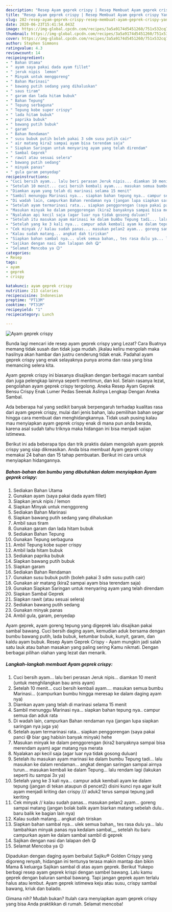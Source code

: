 ```yaml
---
description: "Resep Ayam geprek crispy | Resep Membuat Ayam geprek crispy Yang Enak Banget"
title: "Resep Ayam geprek crispy | Resep Membuat Ayam geprek crispy Yang Enak Banget"
slug: 282-resep-ayam-geprek-crispy-resep-membuat-ayam-geprek-crispy-yang-enak-banget
date: 2020-06-23T15:41:54.043Z
image: https://img-global.cpcdn.com/recipes/3a5a9174d5451260/751x532cq70/ayam-geprek-crispy-foto-resep-utama.jpg
thumbnail: https://img-global.cpcdn.com/recipes/3a5a9174d5451260/751x532cq70/ayam-geprek-crispy-foto-resep-utama.jpg
cover: https://img-global.cpcdn.com/recipes/3a5a9174d5451260/751x532cq70/ayam-geprek-crispy-foto-resep-utama.jpg
author: Stephen Simmons
ratingvalue: 4.3
reviewcount: 14
recipeingredient:
- " Bahan Utama"
- " ayam saya pakai dada ayam fillet"
- " jeruk nipis  lemon"
- " Minyak untuk menggoreng"
- " Bahan Marinasi"
- " bawang putih sedang yang dihaluskan"
- " saus tiram"
- " garam dan lada hitam bubuk"
- " Bahan Tepung"
- " Tepung serbaguna"
- " Tepung kobe super crispy"
- " lada hitam bubuk"
- " paprika bubuk"
- " bawang putih bubuk"
- " garam"
- " Bahan Rendaman"
- " susu bubuk putih boleh pakai 3 sdm susu putih cair"
- " air matang kira2 sampai ayam bisa terendam saja"
- " Siapkan Saringan untuk menyaring ayam yang telah direndam"
- " Sambal Geprek"
- " rawit atau sesuai selera"
- " bawang putih sedang"
- " minyak panas"
- " gula garam penyedap"
recipeinstructions:
- "Cuci bersih ayam... lalu beri perasan Jeruk nipis... diamkan 10 menit (untuk menghilangkan bau amis ayam)"
- "Setelah 10 menit... cuci bersih kembali ayam.... masukan semua bumbu Marinasi... (campurkan bumbu hingga meresap ke dalam daging ayam nya)"
- "Diamkan ayam yang telah di marinasi selama 15 menit"
- "Sambil menunggu Marinasi nya... siapkan bahan tepung nya.. campur semua dan aduk rata"
- "Di wadah lain, campurkan Bahan rendaman nya (jangan lupa siapkan saringan nya juga ya)"
- "Setelah ayam termarinasi rata... siapkan penggorengan (saya pakai panci 😅 biar gag habisin banyak minyak) hehe"
- "Masukan minyak ke dalam penggorengan (kira2 banyaknya sampai bisa merendam ayam) agar matang nya merata"
- "Nyalakan api kecil saja (agar luar nya tidak gosong duluan)"
- "Setelah itu masukan ayam marinasi ke dalam bumbu Tepung tadi... lalu masukan ke dalam rendaman... angkat dengan saringan sampai airnya turun... masukan kembali ke dalam Tepung... lalu rendam lagi (lakukan seperti itu sampai 3x ya)"
- "Setelah yang ke 3 kali nya... campur aduk kembali ayam ke dalam tepung (jangan di tekan ataupun di pencet2) disini kunci nya agar kulit ayam menjadi kriting dan crispy /// aduk2 terus sampai tepung jadi keriting"
- "Cek minyak // kalau sudah panas... masukan pelan2 ayam... goreng sampai matang (jangan bolak balik ayam biarkan matang sebelah dulu.. baru balik ke bagian lain nya)"
- "Kalau sudah matang... angkat dah tiriskan"
- "Siapkan bahan sambal nya... ulek semua bahan,, tes rasa dulu ya... lalu tambahkan minyak panas nya kedalam sambal,,,, setelah itu baru campurkan ayam ke dalam sambal sambil di geprek"
- "Sajikan dengan nasi dan lalapan deh 😋"
- "Selamat Mencoba ya 😉"
categories:
- Resep
tags:
- ayam
- geprek
- crispy

katakunci: ayam geprek crispy 
nutrition: 213 calories
recipecuisine: Indonesian
preptime: "PT13M"
cooktime: "PT31M"
recipeyield: "1"
recipecategory: Lunch

---
```



![Ayam geprek crispy](https://img-global.cpcdn.com/recipes/3a5a9174d5451260/751x532cq70/ayam-geprek-crispy-foto-resep-utama.jpg)

Bunda lagi mencari ide resep ayam geprek crispy yang Lezat? Cara Buatnya memang tidak susah dan tidak juga mudah. jikalau keliru mengolah maka hasilnya akan hambar dan justru cenderung tidak enak. Padahal ayam geprek crispy yang enak selayaknya punya aroma dan rasa yang bisa memancing selera kita.

Ayam geprek crispy ini biasanya disajikan dengan berbagai macam sambal dan juga pelengkap lainnya seperti mentimun, dan kol. Selain rasanya lezat, pengolahan ayam geprek crispy tergolong. Aneka Resep Ayam Geprek Bensu Crispy Enak Lumer Pedas Seenak Aslinya Lengkap Dengan Aneka Sambal.

Ada beberapa hal yang sedikit banyak berpengaruh terhadap kualitas rasa dari ayam geprek crispy, mulai dari jenis bahan, lalu pemilihan bahan segar hingga cara membuat dan menghidangkannya. Tidak usah pusing kalau mau menyiapkan ayam geprek crispy enak di mana pun anda berada, karena asal sudah tahu triknya maka hidangan ini bisa menjadi sajian istimewa.


Berikut ini ada beberapa tips dan trik praktis dalam mengolah ayam geprek crispy yang siap dikreasikan. Anda bisa membuat Ayam geprek crispy memakai 24 bahan dan 15 tahap pembuatan. Berikut ini cara untuk menyiapkan hidangannya.

<!--inarticleads1-->

##### Bahan-bahan dan bumbu yang dibutuhkan dalam menyiapkan Ayam geprek crispy:

1. Sediakan  Bahan Utama
1. Gunakan  ayam (saya pakai dada ayam fillet)
1. Siapkan  jeruk nipis / lemon
1. Siapkan  Minyak untuk menggoreng
1. Sediakan  Bahan Marinasi
1. Siapkan  bawang putih sedang yang dihaluskan
1. Ambil  saus tiram
1. Gunakan  garam dan lada hitam bubuk
1. Sediakan  Bahan Tepung
1. Gunakan  Tepung serbaguna
1. Ambil  Tepung kobe super crispy
1. Ambil  lada hitam bubuk
1. Sediakan  paprika bubuk
1. Siapkan  bawang putih bubuk
1. Siapkan  garam
1. Sediakan  Bahan Rendaman
1. Gunakan  susu bubuk putih (boleh pakai 3 sdm susu putih cair)
1. Gunakan  air matang (kira2 sampai ayam bisa terendam saja)
1. Gunakan  Siapkan Saringan untuk menyaring ayam yang telah direndam
1. Siapkan  Sambal Geprek
1. Siapkan  rawit (atau sesuai selera)
1. Sediakan  bawang putih sedang
1. Gunakan  minyak panas
1. Ambil  gula, garam, penyedap


Ayam geprek, ayam goreng tepung yang digeprek lalu disajikan pakai sambal bawang. Cuci bersih daging ayam, kemudian aduk bersama dengan bumbu bawang putih, lada bubuk, ketumbar bubuk, kunyit, garam, dan kaldu ayam bubuk. Resep Ayam Geprek Crispy - Ayam mungkin jadi salah satu lauk atau bahan masakan yang paling sering Kamu nikmati. Dengan berbagai pilihan olahan yang lezat dan menarik. 

<!--inarticleads2-->

##### Langkah-langkah membuat Ayam geprek crispy:

1. Cuci bersih ayam... lalu beri perasan Jeruk nipis... diamkan 10 menit (untuk menghilangkan bau amis ayam)
1. Setelah 10 menit... cuci bersih kembali ayam.... masukan semua bumbu Marinasi... (campurkan bumbu hingga meresap ke dalam daging ayam nya)
1. Diamkan ayam yang telah di marinasi selama 15 menit
1. Sambil menunggu Marinasi nya... siapkan bahan tepung nya.. campur semua dan aduk rata
1. Di wadah lain, campurkan Bahan rendaman nya (jangan lupa siapkan saringan nya juga ya)
1. Setelah ayam termarinasi rata... siapkan penggorengan (saya pakai panci 😅 biar gag habisin banyak minyak) hehe
1. Masukan minyak ke dalam penggorengan (kira2 banyaknya sampai bisa merendam ayam) agar matang nya merata
1. Nyalakan api kecil saja (agar luar nya tidak gosong duluan)
1. Setelah itu masukan ayam marinasi ke dalam bumbu Tepung tadi... lalu masukan ke dalam rendaman... angkat dengan saringan sampai airnya turun... masukan kembali ke dalam Tepung... lalu rendam lagi (lakukan seperti itu sampai 3x ya)
1. Setelah yang ke 3 kali nya... campur aduk kembali ayam ke dalam tepung (jangan di tekan ataupun di pencet2) disini kunci nya agar kulit ayam menjadi kriting dan crispy /// aduk2 terus sampai tepung jadi keriting
1. Cek minyak // kalau sudah panas... masukan pelan2 ayam... goreng sampai matang (jangan bolak balik ayam biarkan matang sebelah dulu.. baru balik ke bagian lain nya)
1. Kalau sudah matang... angkat dah tiriskan
1. Siapkan bahan sambal nya... ulek semua bahan,, tes rasa dulu ya... lalu tambahkan minyak panas nya kedalam sambal,,,, setelah itu baru campurkan ayam ke dalam sambal sambil di geprek
1. Sajikan dengan nasi dan lalapan deh 😋
1. Selamat Mencoba ya 😉


Dipadukan dengan daging ayam berbalut Sajiku® Golden Crispy yang digoreng renyah, hidangan ini tentunya terasa makin mantap dan bikin Mama &amp; keluarga Sajikan sambal di atas ayam geprek. Berikut Yukepo berbagi resep ayam geprek krispi dengan sambel bawang. Lalu kamu geprek dengan baluran sambal bawang. Tapi jangan geprek ayam terlalu halus atau lembut. Ayam geprek istimewa keju atau susu, crispy sambal bawang, kriuk dan balado. 

Gimana nih? Mudah bukan? Itulah cara menyiapkan ayam geprek crispy yang bisa Anda praktikkan di rumah. Selamat mencoba!
